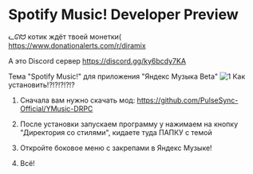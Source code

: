 # Spotify Music! Developer Preview

ᓚᘏᗢ котик ждёт твоей монетки(
https://www.donationalerts.com/r/diramix

А это Discord сервер
https://discord.gg/ky6bcdy7KA

Тема "Spotify Music!" для приложения "Яндекс Музыка Beta"
![1](https://github.com/Diramix/Spotify-Music/assets/79011730/36cf0146-6397-4ca0-8dfe-0c8d7077d62a)
Как установить!?!?!?!?!?

1. Сначала вам нужно скачать мод: https://github.com/PulseSync-Official/YMusic-DRPC

2. После установки запускаем программу у нажимаем на кнопку "Директория со стилями", кидаете туда ПАПКУ с темой

3. Откройте боковое меню с закрепами в Яндекс Музыке!

4. Всё!
